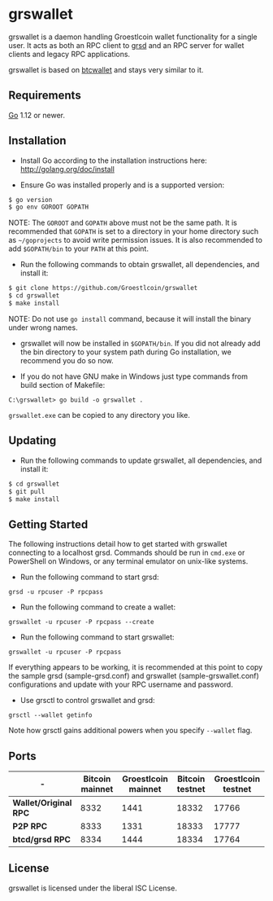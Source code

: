 grswallet
=========

grswallet is a daemon handling Groestlcoin wallet functionality for a single
user.  It acts as both an RPC client to
[grsd](https://github.com/Groestlcoin/grsd) and an RPC server for wallet
clients and legacy RPC applications.

grswallet is based on [btcwallet](https://github.com/btcsuite/btcwallet) and
stays very similar to it.

## Requirements

[Go](http://golang.org) 1.12 or newer.

## Installation

- Install Go according to the installation instructions here:
  http://golang.org/doc/install

- Ensure Go was installed properly and is a supported version:

```bash
$ go version
$ go env GOROOT GOPATH
```

NOTE: The `GOROOT` and `GOPATH` above must not be the same path.  It is
recommended that `GOPATH` is set to a directory in your home directory such as
`~/goprojects` to avoid write permission issues.  It is also recommended to add
`$GOPATH/bin` to your `PATH` at this point.

- Run the following commands to obtain grswallet, all dependencies, and install it:

```bash
$ git clone https://github.com/Groestlcoin/grswallet
$ cd grswallet
$ make install
```

NOTE: Do not use `go install` command, because it will install the binary under wrong names.

- grswallet will now be installed in `$GOPATH/bin`.  If you did not already add
  the bin directory to your system path during Go installation, we recommend
  you do so now.

- If you do not have GNU make in Windows just type commands from build section of Makefile:

```
C:\grswallet> go build -o grswallet .
```

`grswallet.exe` can be copied to any directory you like.

## Updating

- Run the following commands to update grswallet, all dependencies, and install it:

```bash
$ cd grswallet
$ git pull
$ make install
```

## Getting Started

The following instructions detail how to get started with grswallet connecting
to a localhost grsd.  Commands should be run in `cmd.exe` or PowerShell on
Windows, or any terminal emulator on unix-like systems.

- Run the following command to start grsd:

```
grsd -u rpcuser -P rpcpass
```

- Run the following command to create a wallet:

```
grswallet -u rpcuser -P rpcpass --create
```

- Run the following command to start grswallet:

```
grswallet -u rpcuser -P rpcpass
```

If everything appears to be working, it is recommended at this point to copy
the sample grsd (sample-grsd.conf) and grswallet (sample-grswallet.conf)
configurations and update with your RPC username and password.

- Use grsctl to control grswallet and grsd:

```
grsctl --wallet getinfo
```

Note how grsctl gains additional powers when you specify `--wallet` flag.

## Ports

| - | Bitcoin mainnet | Groestlcoin mainnet | Bitcoin testnet | Groestlcoin testnet
 ---------------------- | ---- | ---- | ----- | -----
**Wallet/Original RPC** | 8332 | 1441 | 18332 | 17766
**P2P RPC**             | 8333 | 1331 | 18333 | 17777
**btcd/grsd RPC**       | 8334 | 1444 | 18334 | 17764

## License

grswallet is licensed under the liberal ISC License.
